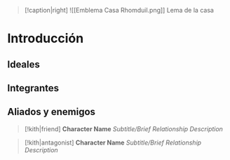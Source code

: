 > [!caption|right] 
> ![[Emblema Casa Rhomduil.png]]
> Lema de la casa

# Introducción

## Ideales

## Integrantes

## Aliados y enemigos

> [!kith|friend] **Character Name** _Subtitle/Brief Relationship Description_

> [!kith|antagonist] **Character Name** _Subtitle/Brief Relationship Description_


